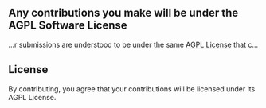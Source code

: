 ## Any contributions you make will be under the AGPL Software License
…r submissions are understood to be under the same [AGPL License](https://choosealicense.com/licenses/agpl-3.0/) that c…
## License
By contributing, you agree that your contributions will be licensed under its AGPL License.